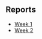 ## Reports

- [Week 1](https://jacoblee23.github.io/CSE-15L-Lab-Reports/reports/week-1.html)
- [Week 2](https://jacoblee23.github.io/CSE-15L-Lab-Reports/reports/week-2.html)
